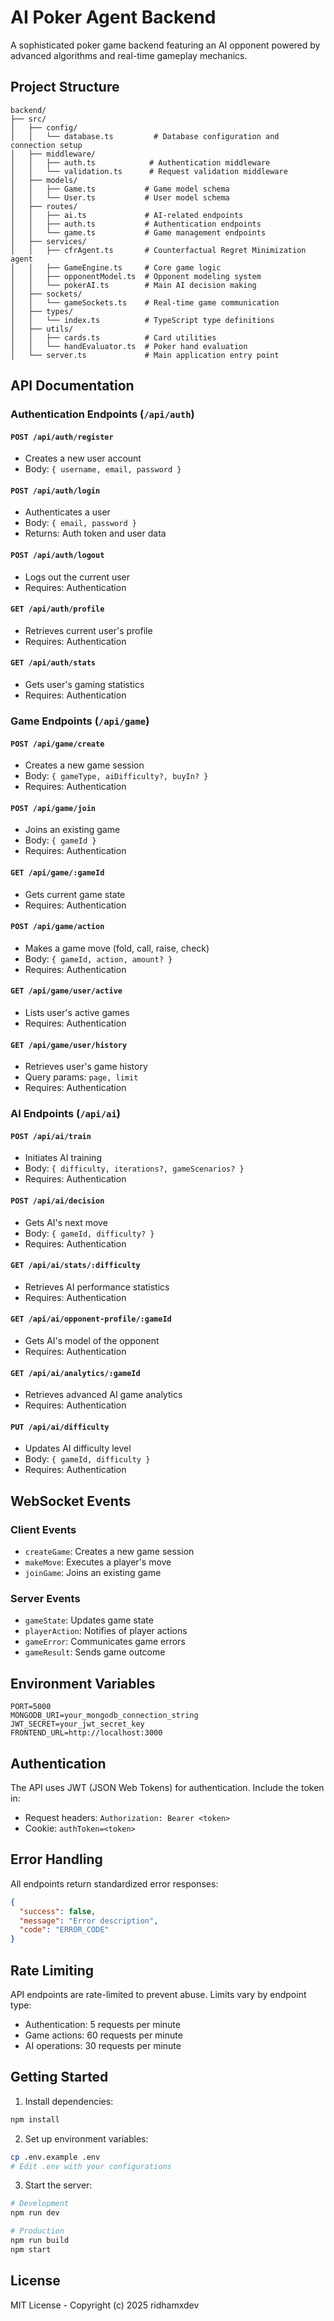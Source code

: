 # AI Poker Agent Backend

A sophisticated poker game backend featuring an AI opponent powered by advanced algorithms and real-time gameplay mechanics.

## Project Structure

```
backend/
├── src/
│   ├── config/
│   │   └── database.ts         # Database configuration and connection setup
│   ├── middleware/
│   │   ├── auth.ts            # Authentication middleware
│   │   └── validation.ts      # Request validation middleware
│   ├── models/
│   │   ├── Game.ts           # Game model schema
│   │   └── User.ts           # User model schema
│   ├── routes/
│   │   ├── ai.ts             # AI-related endpoints
│   │   ├── auth.ts           # Authentication endpoints
│   │   └── game.ts           # Game management endpoints
│   ├── services/
│   │   ├── cfrAgent.ts       # Counterfactual Regret Minimization agent
│   │   ├── GameEngine.ts     # Core game logic
│   │   ├── opponentModel.ts  # Opponent modeling system
│   │   └── pokerAI.ts        # Main AI decision making
│   ├── sockets/
│   │   └── gameSockets.ts    # Real-time game communication
│   ├── types/
│   │   └── index.ts          # TypeScript type definitions
│   ├── utils/
│   │   ├── cards.ts          # Card utilities
│   │   └── handEvaluator.ts  # Poker hand evaluation
│   └── server.ts             # Main application entry point
```

## API Documentation

### Authentication Endpoints (`/api/auth`)

#### `POST /api/auth/register`
- Creates a new user account
- Body: `{ username, email, password }`

#### `POST /api/auth/login`
- Authenticates a user
- Body: `{ email, password }`
- Returns: Auth token and user data

#### `POST /api/auth/logout`
- Logs out the current user
- Requires: Authentication

#### `GET /api/auth/profile`
- Retrieves current user's profile
- Requires: Authentication

#### `GET /api/auth/stats`
- Gets user's gaming statistics
- Requires: Authentication

### Game Endpoints (`/api/game`)

#### `POST /api/game/create`
- Creates a new game session
- Body: `{ gameType, aiDifficulty?, buyIn? }`
- Requires: Authentication

#### `POST /api/game/join`
- Joins an existing game
- Body: `{ gameId }`
- Requires: Authentication

#### `GET /api/game/:gameId`
- Gets current game state
- Requires: Authentication

#### `POST /api/game/action`
- Makes a game move (fold, call, raise, check)
- Body: `{ gameId, action, amount? }`
- Requires: Authentication

#### `GET /api/game/user/active`
- Lists user's active games
- Requires: Authentication

#### `GET /api/game/user/history`
- Retrieves user's game history
- Query params: `page, limit`
- Requires: Authentication

### AI Endpoints (`/api/ai`)

#### `POST /api/ai/train`
- Initiates AI training
- Body: `{ difficulty, iterations?, gameScenarios? }`
- Requires: Authentication

#### `POST /api/ai/decision`
- Gets AI's next move
- Body: `{ gameId, difficulty? }`
- Requires: Authentication

#### `GET /api/ai/stats/:difficulty`
- Retrieves AI performance statistics
- Requires: Authentication

#### `GET /api/ai/opponent-profile/:gameId`
- Gets AI's model of the opponent
- Requires: Authentication

#### `GET /api/ai/analytics/:gameId`
- Retrieves advanced AI game analytics
- Requires: Authentication

#### `PUT /api/ai/difficulty`
- Updates AI difficulty level
- Body: `{ gameId, difficulty }`
- Requires: Authentication

## WebSocket Events

### Client Events
- `createGame`: Creates a new game session
- `makeMove`: Executes a player's move
- `joinGame`: Joins an existing game

### Server Events
- `gameState`: Updates game state
- `playerAction`: Notifies of player actions
- `gameError`: Communicates game errors
- `gameResult`: Sends game outcome

## Environment Variables

```env
PORT=5000
MONGODB_URI=your_mongodb_connection_string
JWT_SECRET=your_jwt_secret_key
FRONTEND_URL=http://localhost:3000
```

## Authentication

The API uses JWT (JSON Web Tokens) for authentication. Include the token in:
- Request headers: `Authorization: Bearer <token>`
- Cookie: `authToken=<token>`

## Error Handling

All endpoints return standardized error responses:
```json
{
  "success": false,
  "message": "Error description",
  "code": "ERROR_CODE"
}
```

## Rate Limiting

API endpoints are rate-limited to prevent abuse. Limits vary by endpoint type:
- Authentication: 5 requests per minute
- Game actions: 60 requests per minute
- AI operations: 30 requests per minute

## Getting Started

1. Install dependencies:
```bash
npm install
```

2. Set up environment variables:
```bash
cp .env.example .env
# Edit .env with your configurations
```

3. Start the server:
```bash
# Development
npm run dev

# Production
npm run build
npm start
```

## License

MIT License - Copyright (c) 2025 ridhamxdev